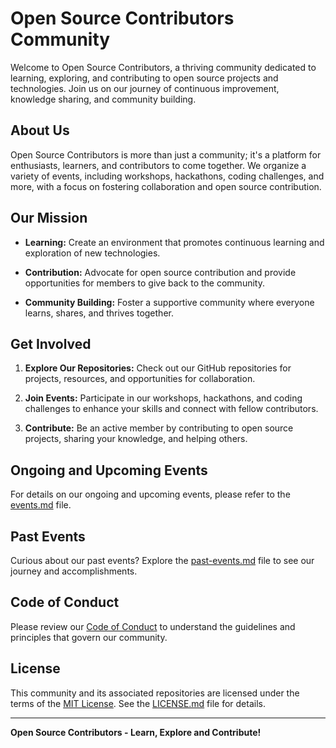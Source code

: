 # Open Source Contributors Community

Welcome to Open Source Contributors, a thriving community dedicated to learning, exploring, and contributing to open source projects and technologies. Join us on our journey of continuous improvement, knowledge sharing, and community building.

## About Us

Open Source Contributors is more than just a community; it's a platform for enthusiasts, learners, and contributors to come together. We organize a variety of events, including workshops, hackathons, coding challenges, and more, with a focus on fostering collaboration and open source contribution.

## Our Mission

- **Learning:** Create an environment that promotes continuous learning and exploration of new technologies.
  
- **Contribution:** Advocate for open source contribution and provide opportunities for members to give back to the community.

- **Community Building:** Foster a supportive community where everyone learns, shares, and thrives together.

## Get Involved

1. **Explore Our Repositories:** Check out our GitHub repositories for projects, resources, and opportunities for collaboration.
  
2. **Join Events:** Participate in our workshops, hackathons, and coding challenges to enhance your skills and connect with fellow contributors.

3. **Contribute:** Be an active member by contributing to open source projects, sharing your knowledge, and helping others.

## Ongoing and Upcoming Events

For details on our ongoing and upcoming events, please refer to the [events.md](events.md) file.

## Past Events

Curious about our past events? Explore the [past-events.md](past-events.md) file to see our journey and accomplishments.

## Code of Conduct

Please review our [Code of Conduct](CODE_OF_CONDUCT.md) to understand the guidelines and principles that govern our community.

## License

This community and its associated repositories are licensed under the terms of the [MIT License](LICENSE.md). See the [LICENSE.md](LICENSE.md) file for details.

---

**Open Source Contributors - Learn, Explore and Contribute!**
